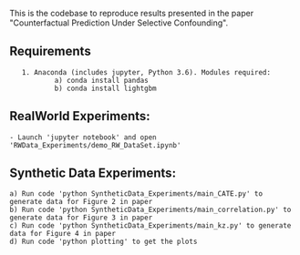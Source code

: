 This is the codebase to reproduce results presented in the paper "Counterfactual Prediction Under Selective Confounding".
## Requirements
	   1. Anaconda (includes jupyter, Python 3.6). Modules required:
		       a) conda install pandas
		       b) conda install lightgbm

## RealWorld Experiments:
	- Launch 'jupyter notebook' and open 'RWData_Experiments/demo_RW_DataSet.ipynb'
		 
## Synthetic Data Experiments:
	a) Run code 'python SyntheticData_Experiments/main_CATE.py' to generate data for Figure 2 in paper
	b) Run code 'python SyntheticData_Experiments/main_correlation.py' to generate data for Figure 3 in paper
	c) Run code 'python SyntheticData_Experiments/main_kz.py' to generate data for Figure 4 in paper
	d) Run code 'python plotting' to get the plots
 
